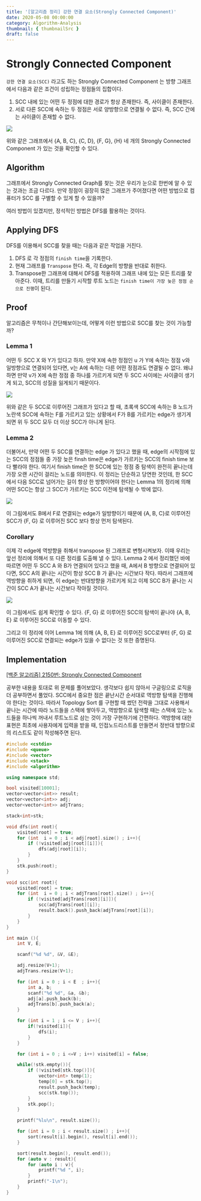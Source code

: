 ```yaml
---
title: '[알고리즘 정리] 강한 연결 요소(Strongly Connected Component)'
date: 2020-05-08 00:00:00
category: Algorithm-Analysis
thumbnail: { thumbnailSrc }
draft: false
---
```


# Strongly Connected Component

`강한 연결 요소(SCC)` 라고도 하는 Strongly Connected Component 는 방향 그래프에서 다음과 같은 조건이 성립하는 정점들의 집합이다.

1. SCC 내에 있는 어떤 두 정점에 대한 경로가 항상 존재한다. 즉, 사이클이 존재한다.
2. 서로 다른 SCC에 속하는 두 정점은 서로 양방향으로 연결될 수 없다. 즉, SCC 간에는 사이클이 존재할 수 없다.

![](../assets/post_images/SCC/1.png)

위와 같은 그래프에서 {A, B, C}, {C, D}, {F, G}, {H} 네 개의 Strongly Connected Component 가 있는 것을 확인할 수 있다.

## Algorithm

그래프에서 Strongly Connected Graph를 찾는 것은 우리가 눈으로 한번에 알 수 있는 것과는 조금 다르다. 만약 정점이 굉장히 많은 그래프가 주어졌다면 어떤 방법으로 컴퓨터가 SCC 를 구별할 수 있게 할 수 있을까?

여러 방법이 있겠지만, 정석적인 방법은 DFS를 활용하는 것이다.

## Applying DFS

DFS를 이용해서 SCC를 찾을 때는 다음과 같은 작업을 거친다.

1. DFS 로 각 정점의 `finish time`을 기록한다.
2. 현재 그래프를 `Transpose` 한다. 즉, 각 Edge의 방향을 반대로 취한다.
3. Transpose한 그래프에 대해서 DFS를 적용하여 그래프 내에 있는 모든 트리를 찾아준다. 이때, 트리를 만들기 시작할 루트 노드는 `finish time이 가장 늦은 정점 순으로 진행`이 된다.

## Proof

알고리즘은 무척이나 간단해보이는데, 어떻게 이런 방법으로 SCC를 찾는 것이 가능할까?

### Lemma 1

어떤 두 SCC X 와 Y가 있다고 하자. 만약 X에 속한 정점인 u 가 Y에 속하는 정점 v와 일방향으로 연결되어 있다면, v는 A에 속하는 다른 어떤 정점과도 연결될 수 없다. 왜냐하면 만약 v가 X에 속한 정점 중 하나를 가르키게 되면 두 SCC 사이에는 사이클이 생기게 되고, SCC의 성질을 잃게되기 때문이다.

![](../assets/post_images/SCC/2.png)

위와 같은 두 SCC로 이루어진 그래프가 있다고 할 때, 초록색 SCC에 속하는 B 노드가 노란색 SCC에 속하는 F를 가르키고 있는 상황에서 F가 B를 가르키는 edge가 생기게 되면 위 두 SCC 모두 더 이상 SCC가 아니게 된다.

### Lemma 2

더불어서, 만약 어떤 두 SCC를 연결하는 edge 가 있다고 했을 때, edge의 시작점에 있는 SCC의 정점들 중 가장 늦은 finsh time은 edge가 가르키는 SCC의 finish time 보다 빨라야 한다. 여기서 finish time은 한 SCC에 있는 정점 중 탐색이 완전히 끝나는데 가장 오랜 시간이 걸리는 노드를 의미한다. 이 정리는 단순하고 당연한 것인데, 한 SCC에서 다음 SCC로 넘어가는 길이 항상 한 방향이어야 한다는 Lemma 1의 정리에 의해 어떤 SCC는 항상 그 SCC가 가르키는 SCC 이전에 탐색될 수 밖에 없다.

![](../assets/post_images/SCC/2.png)

이 그림에서도 B에서 F로 연결되는 edge가 일방향이기 때문에 {A, B, C}로 이루어진 SCC가 {F, G} 로 이루어진 SCC 보다 항상 먼저 탐색된다.

### Corollary

이제 각 edge에 역방향을 취해서 transpose 된 그래프로 변형시켜보자. 이때 우리는 앞선 정리에 의해서 또 다른 정리를 도출해 낼 수 있다. Lemma 2 에서 정리했던 바에 따르면 어떤 두 SCC A 와 B가 연결되어 있다고 했을 때, A에서 B 방향으로 연결되어 있다면, SCC A의 끝나는 시간이 항상 SCC B 가 끝나는 시간보다 작다. 따라서 그래프에 역방향을 취하게 되면, 이 edge는 반대방향을 가르키게 되고 이제 SCC B가 끝나는 시간이 SCC A가 끝나는 시간보다 작아질 것이다.

![](../assets/post_images/SCC/3.png)

이 그림에서도 쉽게 확인할 수 있다. {F, G} 로 이루어진 SCC의 탐색이 끝나야 {A, B, E} 로 이루어진 SCC로 이동할 수 있다.

그리고 이 정리에 이어 Lemma 1에 의해 {A, B, E} 로 이루어진 SCC로부터 {F, G} 로 이루어진 SCC로 연결되는 edge가 있을 수 없다는 것 또한 증명된다.

## Implementation

[[백준 알고리즘] 2150번: Strongly Connected Component](https://www.acmicpc.net/problem/2150)

공부한 내용을 토대로 위 문제를 풀어보았다. 생각보다 쉽지 않아서 구글링으로 로직을 더 공부하면서 풀었다. SCC에서 중요한 점은 끝난시간 순서대로 역방향 탐색을 진행해야 한다는 것이다. 따라서 Topology Sort 를 구현할 때 썼던 전략을 그대로 사용해서 끝나는 시간에 따라 노드들을 스택에 쌓아두고, 역방향으로 탐색할 때는 스택에 있는 노드들을 하나씩 꺼내서 루트노드로 삼는 것이 가장 구현하기에 간편하다. 역방향에 대한 표현은 최초에 사용자에게 입력을 받을 때, 인접노드리스트를 만들면서 정반대 방향으로의 리스트도 같이 작성해주면 된다.

```cpp
#include <cstdio>
#include <queue>
#include <vector>
#include <stack>
#include <algorithm>

using namespace std;

bool visited[10001];
vector<vector<int>> result;
vector<vector<int>> adj;
vector<vector<int>> adjTrans;

stack<int>stk;

void dfs(int root){
    visited[root] = true;
    for (int  i = 0 ; i < adj[root].size() ; i++){
        if (!visited[adj[root][i]]){
            dfs(adj[root][i]);
        }
    }
    stk.push(root);
}

void scc(int root){
    visited[root] = true;
    for (int  i = 0 ; i < adjTrans[root].size() ; i++){
        if (!visited[adjTrans[root][i]]){
            scc(adjTrans[root][i]);
            result.back().push_back(adjTrans[root][i]);
        }
    }
}

int main (){
    int V, E;

    scanf("%d %d", &V, &E);

    adj.resize(V+1);
    adjTrans.resize(V+1);

    for (int i = 0 ; i < E  ; i++){
        int a, b;
        scanf("%d %d", &a, &b);
        adj[a].push_back(b);
        adjTrans[b].push_back(a);
    }

    for (int i = 1 ; i <= V ; i++){
        if(!visited[i]){
            dfs(i);
        }
    }

    for (int i = 0 ; i <=V ; i++) visited[i] = false;

    while(!stk.empty()){
        if (!visited[stk.top()]){
            vector<int> temp(1);
            temp[0] = stk.top();
            result.push_back(temp);
            scc(stk.top());
        }
        stk.pop();
    }

    printf("%lu\n", result.size());

    for (int i = 0 ; i < result.size() ; i++){
        sort(result[i].begin(), result[i].end());
    }

    sort(result.begin(), result.end());
    for (auto v : result){
        for (auto i : v){
            printf("%d ", i);
        }
        printf("-1\n");
    }
}
```
